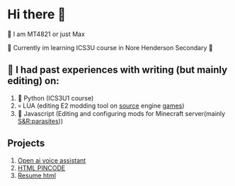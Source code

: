 # Hi there 👋

🧍 I am MT4821 or just Max

📖 Currently im learning ICS3U course in Nore Henderson Secondary 🏫

## 🚩 I had past experiences with writing (but mainly editing) on:
1. 🐍 Python (ICS3U1 course)
2. 💀 LUA (editing E2 modding tool on [source](https://developer.valvesoftware.com/wiki/Valve_Hammer_Editor) engine [games](https://steamcommunity.com/workshop/filedetails/?id=160250458))
3. 🧊 Javascript (Editing and configuring mods for Minecraft server(mainly [S&R:parasites](https://www.curseforge.com/minecraft/modpacks/s-r-p-plus)))


## Projects
1. [Open ai voice assistant](https://github.com/MT4821/openai-html)
2. [HTML PINCODE](https://github.com/MT4821/hmtl-pincode)
3. [Resume html](https://github.com/MT4821/resume)
